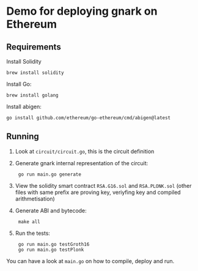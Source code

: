 # Demo for deploying gnark on Ethereum

## Requirements

Install Solidity

    brew install solidity

Install Go:

    brew install golang

Install abigen:

    go install github.com/ethereum/go-ethereum/cmd/abigen@latest

## Running

1. Look at `circuit/circuit.go`, this is the circuit definition
2. Generate gnark internal representation of the circuit:

        go run main.go generate

3. View the solidity smart contract `RSA.G16.sol` and `RSA.PLONK.sol` (other files with same prefix are proving key, veriyfing key and compiled arithmetisation)
4. Generate ABI and bytecode:

        make all

5. Run the tests:

        go run main.go testGroth16
        go run main.go testPlonk

You can have a look at `main.go` on how to compile, deploy and run.
